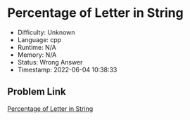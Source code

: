 # Percentage of Letter in String

- Difficulty: Unknown
- Language: cpp
- Runtime: N/A
- Memory: N/A
- Status: Wrong Answer
- Timestamp: 2022-06-04 10:38:33

## Problem Link
[Percentage of Letter in String](https://leetcode.com/problems/percentage-of-letter-in-string)

